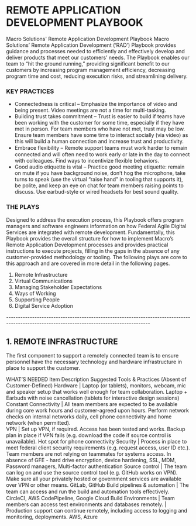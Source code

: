 # REMOTE APPLICATION DEVELOPMENT PLAYBOOK
Macro Solutions' Remote Application Development Playbook
Macro Solutions’ Remote Application Development (‘RAD’) Playbook provides guidance and processes needed to efficiently and effectively develop and deliver products that meet our customers’ needs. The Playbook enables our team to “hit the ground running,” providing significant benefit to our customers by increasing program management efficiency, decreasing program time and cost, reducing execution risks, and streamlining delivery.

### KEY PRACTICES

- Connectedness is critical – Emphasize the importance of video and being present.  Video meetings are not a time for multi-tasking.
- Building trust takes commitment – Trust is easier to build if teams have been working with the customer for some time, especially if they have met in person. For team members who have not met, trust may be low. Ensure team members have some time to interact socially (via video) as this will build a human connection and increase trust and productivity.
- Embrace ﬂexibility – Remote support teams must work harder to remain connected and will often need to work early or late in the day to connect with colleagues. Find ways to incentivize flexible behaviors.
- Good audio etiquette is vital – Practice good meeting etiquette: remain on mute if you have background noise, don’t hog the microphone, take turns to speak (use the virtual “raise hand” in tooling that supports it), be polite, and keep an eye on chat for team members raising points to discuss.  Use earbud-style or wired headsets for best sound quality.

### THE PLAYS

Designed to address the execution process, this Playbook offers program managers and software engineers information on how Federal Agile Digital Services are integrated with remote development. Fundamentally, this Playbook provides the overall structure for how to implement Macro’s Remote Application Development processes and provides practical instructions to execute projects, filling in the gaps in the absence of any customer-provided methodology or tooling. The following plays are core to this approach and are covered in more detail in the following pages.

1.	Remote Infrastructure
2.	Virtual Communications
3.	Managing Stakeholder Expectations
4.	Ways of Working
5.	Supporting People
6.	Digital Service Adoption

*-------------------------------------------------------------------------------------------------------------------------------------------*

## 1. REMOTE INFRASTRUCTURE
The first component to support a remotely connected team is to ensure personnel have the necessary technology and hardware infrastructure in place to support the customer.

WHAT’S NEEDED
Item	Description	Suggested Tools & Practices (Absent of Customer-Defined)
Hardware	|	Laptop (or tablets), monitors, webcam, mic and speaker setup that works well enough for team collaboration.	Laptop + Earbuds with noise cancellation (tablets for interactive design sessions)
Constant Connectivity	|	All team members are expected to be available during core work hours and customer-agreed upon hours. Perform network checks on internal networks daily, cell phone connectivity and home network (when permitted). 	
VPN	|	Set up VPN, if required. Access has been tested and works. Backup plan in place if VPN fails (e.g. download the code if source control is unavailable).	Hot spot for phone connectivity
Security	|	Process in place to meet federal client security requirements (e.g. request access, user ID etc.). Team members are not relying on teammates for systems access.	In absence of GFE - hard drive encryption, device hardening, SSL, MDM, Password managers, Multi-factor authentication
Source control	|	The team can log on and use the source control tool (e.g. GitHub works on VPN). Make sure all your privately hosted or government services are available over VPN or other means.	GitLab, GitHub
Build pipelines & automation	|	The team can access and run the build and automation tools eﬀectively.	CircleCI, AWS CodePipeline, Google Cloud Build
Environments	|	Team members can access test environments and databases remotely.
|	Production support can continue remotely, including access to logging and monitoring, deployments.	AWS, Azure
